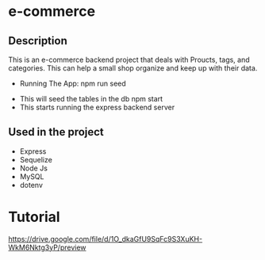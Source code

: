 # e-commerce

## Description
This is an e-commerce backend project that deals with Proucts, tags, and categories. This can help a small shop organize and keep up with their data.

* Running The App:
npm run seed
 - This will seed the tables in the db
npm start
 - This starts running the express backend server
 

## Used in the project
* Express
* Sequelize
* Node Js
* MySQL
* dotenv


# Tutorial
https://drive.google.com/file/d/1O_dkaGfU9SqFc9S3XuKH-WkM6Nktg3yP/preview
